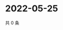 # 2022-05-25

共 0 条

<!-- BEGIN WEIBO -->
<!-- 最后更新时间 Wed May 25 2022 14:07:29 GMT+0800 (China Standard Time) -->

<!-- END WEIBO -->
